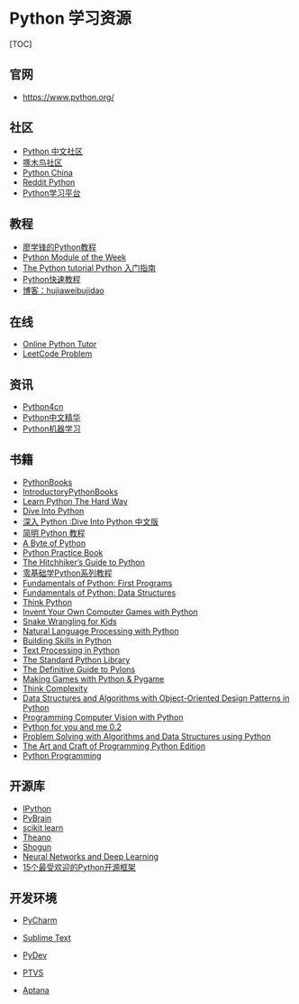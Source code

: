 # Python 学习资源

[TOC]

## 官网
- https://www.python.org/


## 社区
- [Python 中文社区][1]
- [啄木鸟社区][2]
- [Python China][3]
- [Reddit Python][4]
- [Python学习平台][5]

## 教程
- [廖学锋的Python教程][6]
- [Python Module of the Week][7]
- [The Python tutorial Python 入门指南][8]
- [Python快速教程][9]
- [博客：hujiaweibujidao][10]


## 在线
- [Online Python Tutor][11] 
- [LeetCode Problem][12]


## 资讯
- [Python4cn][13]
- [Python中文精华][14]
- [Python机器学习][15]



## 书籍
- [PythonBooks][16]
- [IntroductoryPythonBooks][17]
- [Learn Python The Hard Way][18]
- [Dive Into Python][19]
- [深入 Python :Dive Into Python 中文版][20]
- [简明 Python 教程][21]
- [A Byte of Python][22]
- [Python Practice Book][23]
- [The Hitchhiker’s Guide to Python][24]
- [零基础学Python系列教程][25]
- [Fundamentals of Python: First Programs][26]
- [Fundamentals of Python: Data Structures][27]
- [Think Python][28]
- [Invent Your Own Computer Games with Python][29]
- [Snake Wrangling for Kids][30]
- [Natural Language Processing with Python][31]
- [Building Skills in Python][32]
- [Text Processing in Python][33]
- [The Standard Python Library][34]
- [The Definitive Guide to Pylons][35]
- [Making Games with Python & Pygame][36]
- [Think Complexity][37]
- [Data Structures and Algorithms with Object-Oriented Design Patterns in Python][38]
- [Programming Computer Vision with Python][39]
- [Python for you and me 0.2][40]
- [Problem Solving with Algorithms and Data Structures using Python][41]
- [The Art and Craft of Programming Python Edition][42]
- [Python Programming][43]




## 开源库
- [IPython][44]
- [PyBrain][45]
- [scikit learn][46]
- [Theano][47]
- [Shogun][48]
- [Neural Networks and Deep Learning][49]
- [15个最受欢迎的Python开源框架][50]



## 开发环境
- [PyCharm][51]
- [Sublime Text][52]
- [PyDev][53] 
- [PTVS][54]
- [Aptana][55]


  [1]: http://python.cn/
  [2]: http://wiki.woodpecker.org.cn/moin/
  [3]: http://python-china.org/
  [4]: http://www.reddit.com/r/python
  [5]: http://www.pythoner.cn/
  [6]: http://www.liaoxuefeng.com/wiki/001374738125095c955c1e6d8bb493182103fac9270762a000
  [7]: http://pymotw.com/
  [8]: http://www.programlife.net/learn/py/tutorial/
  [9]: http://www.cnblogs.com/vamei/archive/2012/09/13/2682778.html
  [10]: http://hujiaweibujidao.github.io/
  [11]: http://pythontutor.com/
  [12]: https://oj.leetcode.com/problems/
  [13]: http://simple-is-better.com/
  [14]: http://u.memect.com/python-cn/
  [15]: http://python.memect.com/?tag=machinelearning
  [16]: https://wiki.python.org/moin/PythonBooks
  [17]: https://wiki.python.org/moin/IntroductoryBooks
  [18]: http://learnpythonthehardway.org/
  [19]: http://www.diveintopython.net/
  [20]: http://woodpecker.org.cn/diveintopython/toc/index.html
  [21]: http://woodpecker.org.cn/abyteofpython_cn/chinese/index.html
  [22]: http://www.swaroopch.com/notes/python/
  [23]: http://anandology.com/python-practice-book/index.html
  [24]: http://docs.python-guide.org/en/latest/
  [25]: http://www.itdiffer.com/
  [26]: http://home.wlu.edu/~lambertk/python/cs1python/index.html
  [27]: http://home.wlu.edu/~lambertk/python/cs2python/index.html
  [28]: http://www.greenteapress.com/thinkpython/thinkpython.html
  [29]: http://inventwithpython.com/
  [30]: http://www.briggs.net.nz/snake-wrangling-for-kids.html
  [31]: http://nltk.org/book/
  [32]: http://www.itmaybeahack.com/homepage/books/python.html
  [33]: http://gnosis.cx/TPiP/
  [34]: http://effbot.org/zone/librarybook-index.htm
  [35]: http://pylonsbook.com/en/1.1/
  [36]: http://inventwithpython.com/pygame/index.html
  [37]: http://greenteapress.com/complexity/html/index.html
  [38]: http://www.brpreiss.com/books/opus7/html/book.html
  [39]: http://programmingcomputervision.com/
  [40]: http://pymbook.readthedocs.org/en/latest/
  [41]: http://interactivepython.org/courselib/static/pythonds/index.html
  [42]: http://beastie.cs.ua.edu/cs150/book/index.html
  [43]: http://en.wikibooks.org/wiki/Python_Programming
  [44]: http://ipython.org/
  [45]: http://pybrain.org/
  [46]: http://scikit-learn.org/stable/
  [47]: http://deeplearning.net/software/theano/
  [48]: http://www.raetschlab.org/suppl/shogun
  [49]: http://neuralnetworksanddeeplearning.com/
  [50]: http://blog.jobbole.com/72306/
  [51]: http://www.jetbrains.com/products.html#python
  [52]: http://www.sublimetext.com/
  [53]: http://pydev.org/index.html
  [54]: https://pytools.codeplex.com/
  [55]: http://aptanaols.codeplex.com/




